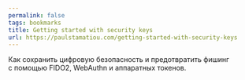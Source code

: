 ```yaml
---
permalink: false
tags: bookmarks
title: Getting started with security keys
url: https://paulstamatiou.com/getting-started-with-security-keys
---
```

Как сохранить цифровую безопасность и предотвратить фишинг с помощью FIDO2, WebAuthn и аппаратных токенов.

